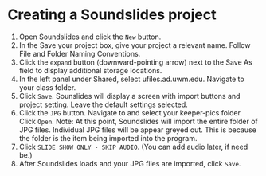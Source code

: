 # Creating a Soundslides project

1. Open Soundslides and click the `New` button.
2. In the Save your project box, give your project a relevant name. Follow File and Folder Naming Conventions. 
3. Click the `expand` button \(downward-pointing arrow\) next to the Save As field to display additional storage locations. 
4. In the left panel under Shared, select ufiles.ad.uwm.edu. Navigate to your class folder.
5. Click `Save`. Sounslides will display a screen with import buttons and project setting. Leave the default settings selected.
6. Click the `JPG` button. Navigate to and select your keeper-pics folder. Click `Open`. Note: At this point, Soundslides will import the entire folder of JPG files. Individual JPG files will be appear greyed out. This is because the folder is the item being imported into the program. 
7. Click `SLIDE SHOW ONLY - SKIP AUDIO`. \(You can add audio later, if need be.\)
8. After Soundslides loads and your JPG files are imported, click `Save`.

